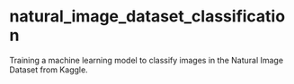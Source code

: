 # natural_image_dataset_classification
Training a machine learning model to classify images in the Natural Image Dataset from Kaggle.
